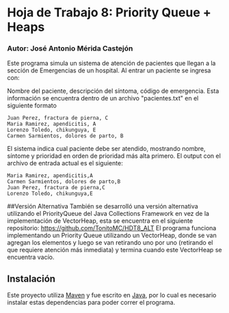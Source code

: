 # Hoja de Trabajo 8: Priority Queue + Heaps
### Autor: José Antonio Mérida Castejón
Este programa simula un sistema de atención de pacientes que llegan a la sección de Emergencias de un hospital. Al entrar un paciente se ingresa con:

Nombre del paciente, descripción del síntoma, código de emergencia. Esta información se encuentra dentro de un archivo "pacientes.txt" en el siguiente formato
```
Juan Perez, fractura de pierna, C
Maria Ramirez, apendicitis, A
Lorenzo Toledo, chikunguya, E
Carmen Sarmientos, dolores de parto, B
```
El sistema indica cual paciente debe ser atendido, mostrando nombre, síntome y prioridad en orden de prioridad más alta primero. El output con el archivo de entrada actual es el siguiente:
```
Maria Ramirez, apendicitis,A
Carmen Sarmientos, dolores de parto,B
Juan Perez, fractura de pierna,C
Lorenzo Toledo, chikunguya,E
```
##Versión  Alternativa
También se desarrolló una versión alternativa utilizando el PriorityQueue del Java Collections Framework en vez de la implementación de VectorHeap, esta se encuentra en el siguiente repositorio:
https://github.com/TonitoMC/HDT8_ALT
El programa funciona implementando un Priority Queue utilizando un VectorHeap, donde se van agregan los elementos y luego se van retirando uno por uno (retirando el que requiere atención más inmediata) y termina cuando este VectorHeap se encuentra vacío.
## Instalación

Este proyecto utiliza [Maven](https://maven.apache.org/) y fue escrito en [Java](https://www.java.com/en/), por lo cual es necesario instalar estas dependencias para poder correr el programa.
